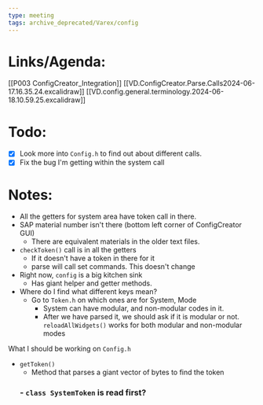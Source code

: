 ```yaml
---
type: meeting
tags: archive_deprecated/Varex/config
---
```

# Links/Agenda:
[[P003 ConfigCreator_Integration]]
[[VD.ConfigCreator.Parse.Calls2024-06-17.16.35.24.excalidraw]]
[[VD.config.general.terminology.2024-06-18.10.59.25.excalidraw]]

# Todo:
- [x] Look more into `Config.h` to find out about different calls. 
- [x] Fix the bug I'm getting within the system call

# Notes:
- All the getters for system area have token call in there. 
- SAP material number isn't there (bottom left corner of ConfigCreator GUI)
	- There are equivalent materials in the older text files. 
- `checkToken()` call is in all the getters
	- If it doesn't have a token in there for it
	- parse will call set commands. This doesn't change
- Right now, `config` is a big kitchen sink
	- Has giant helper and getter methods. 
- Where do I find what different keys mean?
	- Go to `Token.h` on which ones are for System, Mode
		- System can have modular, and non-modular codes in it. 
		- After we have parsed it, we should ask if it is modular or not. 
`reloadAllWidgets()` works for both modular and non-modular modes


What I should be working on
`Config.h`
- `getToken()`
	- Method that parses a giant vector of bytes to find the token
	### - `class SystemToken` is read first?